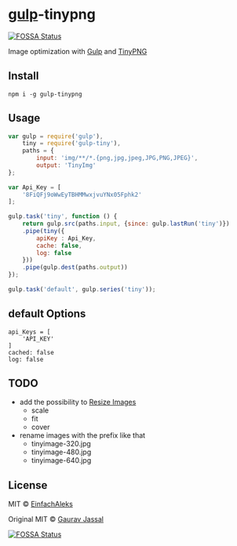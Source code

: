 # [gulp](https://github.com/creative/gulp-tinypng)-tinypng
[![FOSSA Status](https://app.fossa.io/api/projects/git%2Bgithub.com%2FEinfachAleks%2Fgulp-tiny.svg?type=shield)](https://app.fossa.io/projects/git%2Bgithub.com%2FEinfachAleks%2Fgulp-tiny?ref=badge_shield)

Image optimization with [Gulp](https://github.com/gulpjs/gulp) and [TinyPNG](https://tinypng.com/)

## Install
```
npm i -g gulp-tinypng
```

## Usage
```js
var gulp = require('gulp'),
    tiny = require('gulp-tiny'),
    paths = {
		input: 'img/**/*.{png,jpg,jpeg,JPG,PNG,JPEG}',
		output: 'TinyImg'
};
 
var Api_Key = [
    '8FiQFj9oWwEyTBHMMwxjvuYNx05Fphk2'
];
 
gulp.task('tiny', function () {
    return gulp.src(paths.input, {since: gulp.lastRun('tiny')})
    .pipe(tiny({
        apiKey : Api_Key,
        cache: false,
        log: false
    }))
    .pipe(gulp.dest(paths.output))
});
 
gulp.task('default', gulp.series('tiny'));
```


## default Options
```
api_Keys = [
    'API_KEY'
]
cached: false
log: false	
```


## TODO
- add the possibility to [Resize Images](https://tinypng.com/developers/reference#request-options)
  - scale
  - fit
  - cover
- rename images with the prefix like that
  - tinyimage-320.jpg
  - tinyimage-480.jpg
  - tinyimage-640.jpg


## License
MIT © [EinfachAleks](https://einfach-aleks.com)

Original MIT © [Gaurav Jassal](http://gaurav.jassal.me)

[![FOSSA Status](https://app.fossa.io/api/projects/git%2Bgithub.com%2FEinfachAleks%2Fgulp-tiny.svg?type=large)](https://app.fossa.io/projects/git%2Bgithub.com%2FEinfachAleks%2Fgulp-tiny?ref=badge_large)
